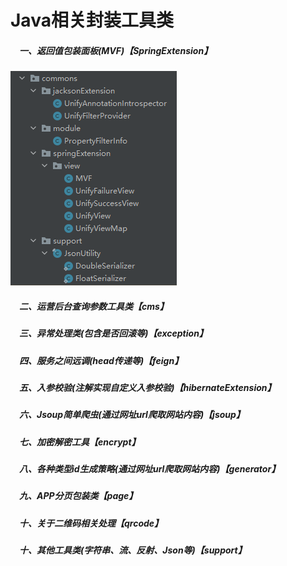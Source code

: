 # Java相关封装工具类

##### &emsp;一、返回值包装面板(MVF)【SpringExtension】

[comment]: <> (![github]&#40;https://github.com/cmlx1218/cmlx-collect/blob/master/cmlx-collect-tools/cmlx-collect-commons/MVF.png&#41;)
![binaryTree](./zimage/MVF.png "binaryTree")

##### &emsp;二、运营后台查询参数工具类【cms】

##### &emsp;三、异常处理类(包含是否回滚等)【exception】

##### &emsp;四、服务之间远调(head传递等)【feign】

##### &emsp;五、入参校验(注解实现自定义入参校验)【hibernateExtension】

##### &emsp;六、Jsoup简单爬虫(通过网址url爬取网站内容)【jsoup】

##### &emsp;七、加密解密工具【encrypt】

##### &emsp;八、各种类型id生成策略(通过网址url爬取网站内容)【generator】

##### &emsp;九、APP分页包装类【page】

##### &emsp;十、关于二维码相关处理【qrcode】

##### &emsp;十、其他工具类(字符串、流、反射、Json等)【support】